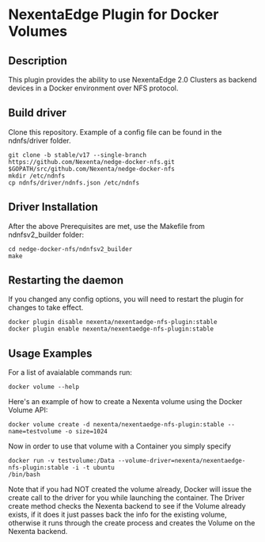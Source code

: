 NexentaEdge Plugin for Docker Volumes
======================================
## Description
  This plugin provides the ability to use NexentaEdge 2.0 Clusters as backend
  devices in a Docker environment over NFS protocol.

## Build driver
Clone this repository.
Example of a config file can be found in the ndnfs/driver folder.
  ```
  git clone -b stable/v17 --single-branch https://github.com/Nexenta/nedge-docker-nfs.git $GOPATH/src/github.com/Nexenta/nedge-docker-nfs
  mkdir /etc/ndnfs
  cp ndnfs/driver/ndnfs.json /etc/ndnfs
  ```

## Driver Installation
After the above Prerequisites are met, use the Makefile from ndnfsv2_builder folder:
  ```
  cd nedge-docker-nfs/ndnfsv2_builder
  make
  ```

## Restarting the daemon
If you changed any config options, you will need to restart the plugin
for changes to take effect.

  ```
  docker plugin disable nexenta/nexentaedge-nfs-plugin:stable
  docker plugin enable nexenta/nexentaedge-nfs-plugin:stable
  ```

## Usage Examples
For a list of avaialable commands run:
  ```
  docker volume --help
  ```

Here's an example of how to create a Nexenta volume using the Docker Volume
API:
  ```
  docker volume create -d nexenta/nexentaedge-nfs-plugin:stable --name=testvolume -o size=1024
  ```

Now in order to use that volume with a Container you simply specify
  ```
  docker run -v testvolume:/Data --volume-driver=nexenta/nexentaedge-nfs-plugin:stable -i -t ubuntu
  /bin/bash
  ```

Note that if you had NOT created the volume already, Docker will issue the
create call to the driver for you while launching the container.  The Driver
create method checks the Nexenta backend to see if the Volume already exists,
if it does it just passes back the info for the existing volume, otherwise it
runs through the create process and creates the Volume on the Nexenta
backend.
